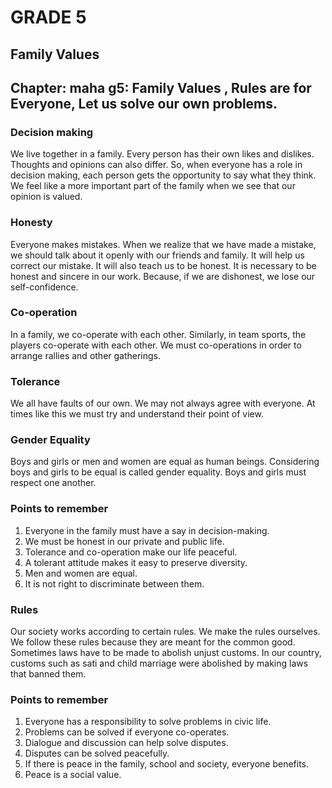 # GRADE 5

## Family Values

## Chapter: maha g5: Family Values , Rules are for Everyone, Let us solve our own problems.

### Decision making

We live together in a family. Every person has their own likes and dislikes. Thoughts and opinions can also differ. So, when everyone has a role in decision making, each person gets the opportunity to say what they think. We feel like a more important part of the family when we see that our opinion is valued.

### Honesty

Everyone makes mistakes. When we realize that we have made a mistake, we should talk about it openly with our friends and family. It will help us correct our mistake. It will also teach us to be honest.
It is necessary to be honest and sincere in our work. Because, if we are dishonest, we lose our self-confidence.

### Co-operation

In a family, we co-operate with each other. Similarly, in team sports, the players co-operate with each other. We must co-operations in order to arrange rallies and other gatherings.

### Tolerance

We all have faults of our own. We may not always agree with everyone. At times like this we must try and understand their point of view.

### Gender Equality

Boys and girls or men and women are equal as human beings. Considering boys and girls to be equal is called gender equality. Boys and girls must respect one another.

### Points to remember

1. Everyone in the family must have a say in decision-making.
2. We must be honest in our private and public life.
3. Tolerance and co-operation make our life peaceful.
4. A tolerant attitude makes it easy to preserve diversity.
5. Men and women are equal.
6. It is not right to discriminate between them.

### Rules

Our society works according to certain rules. We make the rules ourselves. We follow these rules because they are meant for the common good.
Sometimes laws have to be made to abolish unjust customs. In our country, customs such as sati and child marriage were abolished by making laws that banned them.

### Points to remember

1. Everyone has a responsibility to solve problems in civic life.
2. Problems can be solved if everyone co-operates.
3. Dialogue and discussion can help solve disputes.
4. Disputes can be solved peacefully.
5. If there is peace in the family, school and society, everyone benefits.
6. Peace is a social value.

